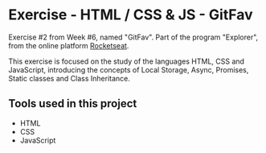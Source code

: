 # Exercise - HTML / CSS & JS - GitFav

Exercise #2 from Week #6, named "GitFav". Part of the program "Explorer", from the online platform [Rocketseat](https://rocketseat.com.br/).

This exercise is focused on the study of the languages HTML, CSS and JavaScript, 
introducing the concepts of Local Storage, Async, Promises, Static classes and Class Inheritance.


## Tools used in this project

- HTML
- CSS
- JavaScript
